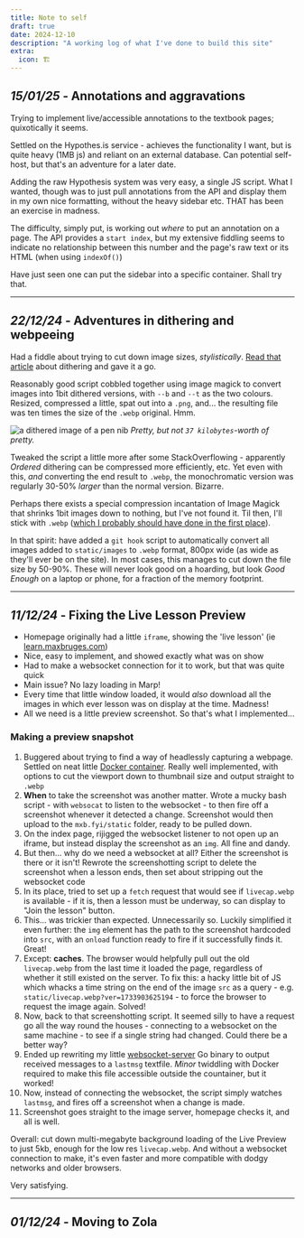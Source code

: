 ```yaml
---
title: Note to self
draft: true
date: 2024-12-10
description: "A working log of what I've done to build this site"
extra:
  icon: 🏗️
---
```


## *15/01/25* - Annotations and aggravations

Trying to implement live/accessible annotations to the textbook pages; quixotically it seems.

Settled on the Hypothes.is service - achieves the functionality I want, but is quite heavy (1MB js) and reliant on an external database. Can potential self-host, but that's an adventure for a later date.

Adding the raw Hypothesis system was very easy, a single JS script. What I wanted, though was to just pull annotations from the API and display them in my own nice formatting, without the heavy sidebar etc. THAT has been an exercise in madness. 

The difficulty, simply put, is working out _where_ to put an annotation on a page. The API provides a `start index`, but my extensive fiddling seems to indicate no relationship between this number and the page's raw text or its HTML (when using `indexOf()`)

Have just seen one can put the sidebar into a specific container. Shall try that.

---

## *22/12/24* - Adventures in dithering and webpeeing

Had a fiddle about trying to cut down image sizes, _stylistically_. [Read that article](https://endtimes.dev/why-you-should-dither-images/) about dithering and gave it a go.

Reasonably good script cobbled together using image magick to convert images into 1bit dithered versions, with `--b` and `--t` as the two colours. Resized, compressed a little, spat out into a `.png`, and... the resulting file was ten times the size of the `.webp` original. Hmm.

![a dithered image of a pen nib](/output.png)
*Pretty, but not `37 kilobytes`-worth of pretty.*

Tweaked the script a little more after some StackOverflowing - apparently *Ordered* dithering can be compressed more efficiently, etc. Yet even with this, *and* converting the end result to `.webp`, the monochromatic version was regularly 30-50% *larger* than the normal version. Bizarre.

Perhaps there exists a special compression incantation of Image Magick that shrinks 1bit images down to nothing, but I've not found it. Til then, I'll stick with `.webp` ([which I probably should have done in the first place](https://www.simplethread.com/why-your-website-should-not-use-dithered-images/)).

In that spirit: have added a `git hook` script to automatically convert all images added to `static/images` to `.webp` format, 800px wide (as wide as they'll ever be on the site). In most cases, this manages to cut down the file size by 50-90%. These will never look good on a hoarding, but look *Good Enough* on a laptop or phone, for a fraction of the memory footprint.

---

## *11/12/24* - Fixing the Live Lesson Preview

- Homepage originally had a little `iframe`, showing the 'live lesson' (ie [learn.maxbruges.com](learn.maxbruges.com))
- Nice, easy to implement, and showed exactly what was on show
- Had to make a websocket connection for it to work, but that was quite quick
- Main issue? No lazy loading in Marp!
- Every time that little window loaded, it would *also* download all the images in which ever lesson was on display at the time. Madness!
- All we need is a little preview screenshot. So that's what I implemented...

### Making a preview snapshot

1. Buggered about trying to find a way of headlessly capturing a webpage. Settled on neat little [Docker container](https://github.com/NeverMendel/chrome-headless-screenshots). Really well implemented, with options to cut the viewport down to thumbnail size and output straight to `.webp`
1. **When** to take the screenshot was another matter. Wrote a mucky bash script - with `websocat` to listen to the websocket - to then fire off a screenshot whenever it detected a change. Screenshot would then upload to the `mxb.fyi/static` folder, ready to be pulled down.
1. On the index page, rijigged the websocket listener to not open up an iframe, but instead display the screenshot as an `img`. All fine and dandy.
1. But then... why do we need a websocket at all? Either the screenshot is there or it isn't! Rewrote the screenshotting script to delete the screenshot when a lesson ends, then set about stripping out the websocket code
1. In its place, tried to set up a `fetch` request that would see if `livecap.webp` is available - if it is, then a lesson must be underway, so can display to "Join the lesson" button.
1. This... was trickier than expected. Unnecessarily so. Luckily simplified it even further: the `img` element has the path to the screenshot hardcoded into `src`, with an `onload` function ready to fire if it successfully finds it. Great!
1. Except: **caches**. The browser would helpfully pull out the old `livecap.webp` from the last time it loaded the page, regardless of whether it still existed on the server. To fix this: a hacky little bit of JS which whacks a time string on the end of the image `src` as a query - e.g. `static/livecap.webp?ver=1733903625194` - to force the browser to request the image again. Solved!
1. Now, back to that screenshotting script. It seemed silly to have a request go all the way round the houses - connecting to a websocket on the same machine - to see if a single string had changed. Could there be a better way?
1. Ended up rewriting my little [websocket-server](https://github.com/mbruges/go-projects/tree/main/websocket-server) Go binary to output received messages to a `lastmsg` textfile. *Minor* twiddling with Docker required to make this file accessible outside the countainer, but it worked!
1. Now, instead of connecting the websocket, the script simply watches `lastmsg`, and fires off a screenshot when a change is made.
1. Screenshot goes straight to the image server, homepage checks it, and all is well.

Overall: cut down multi-megabyte background loading of the Live Preview to just 5kb, enough for the low res `livecap.webp`. And without a websocket connection to make, it's even faster and more compatible with dodgy networks and older browsers.

Very satisfying.

---

## *01/12/24* - Moving to Zola
